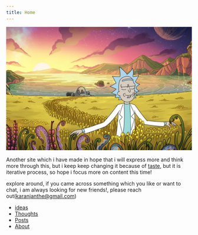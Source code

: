 ```yaml
---
title: Home
---
```

![home](/images/home.jpg)

Another site which i have made in hope that i will express more and think more through this, but i keep keep changing it because of [taste](http://www.paulgraham.com/taste.html), but it is iterative process, so hope i focus more on content this time!

explore around, if you came across something which you like or want to chat, i am always looking for new friends!, please reach out(karanjanthe@gmail.com)

- [ideas](/ideas)
- [Thoughts](/thoughts)
- [Posts](/posts)
- [About](/about)





